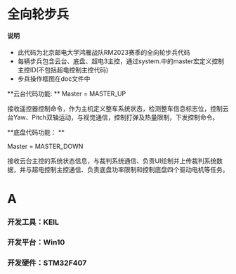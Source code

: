 # 全向轮步兵
#### 说明
* 此代码为北京邮电大学鸿雁战队RM2023赛季的全向轮步兵代码
* 每辆步兵包含云台、底盘、超电3主控，通过system.中的master宏定义控制主控ID(不包括超电控制主控代码)
* 步兵操作框图在doc文件中

**云台代码功能:  **
Master = MASTER_UP

接收遥控器控制命令，作为主机定义整车系统状态，检测整车信息标志位，控制云台Yaw、Pitch双轴运动，与视觉通信，控制打弹及热量限制，下发控制命令。

**底盘代码功能： **

Master = MASTER_DOWN

接收云台主控的系统状态信息，与裁判系统通信、负责UI绘制并上传裁判系统数据，并与超电控制主控通信、负责底盘功率限制和控制底盘四个驱动电机等任务。

# A
### 开发工具：KEIL
### 开发平台：Win10
### 开发硬件：STM32F407
